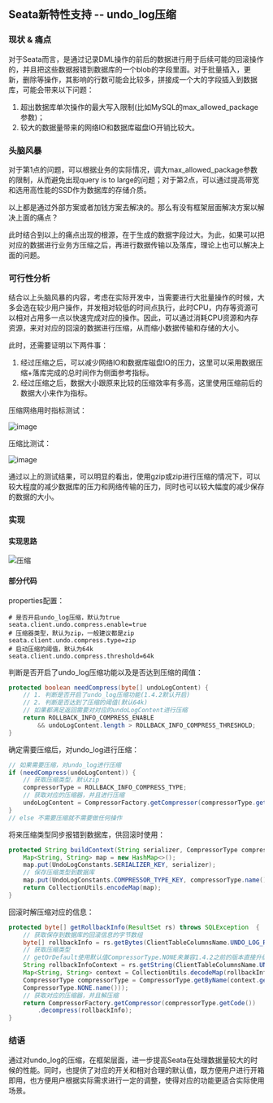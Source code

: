 ## Seata新特性支持 -- undo_log压缩

### 现状 & 痛点

对于Seata而言，是通过记录DML操作的前后的数据进行用于后续可能的回滚操作的，并且把这些数据报错到数据库的一个blob的字段里面。对于批量插入，更新，删除等操作，其影响的行数可能会比较多，拼接成一个大的字段插入到数据库，可能会带来以下问题：

1. 超出数据库单次操作的最大写入限制(比如MySQL的max_allowed_package参数)；
2. 较大的数据量带来的网络IO和数据库磁盘IO开销比较大。



### 头脑风暴

对于第1点的问题，可以根据业务的实际情况，调大max_allowed_package参数的限制，从而避免出现query is to large的问题；对于第2点，可以通过提高带宽和选用高性能的SSD作为数据库的存储介质。

以上都是通过外部方案或者加钱方案去解决的。那么有没有框架层面解决方案以解决上面的痛点？

此时结合到以上的痛点出现的根源，在于生成的数据字段过大。为此，如果可以把对应的数据进行业务方压缩之后，再进行数据传输以及落库，理论上也可以解决上面的问题。



### 可行性分析

结合以上头脑风暴的内容，考虑在实际开发中，当需要进行大批量操作的时候，大多会选在较少用户操作，并发相对较低的时间点执行，此时CPU，内存等资源可以相对占用多一点以快速完成对应的操作。因此，可以通过消耗CPU资源和内存资源，来对对应的回滚的数据进行压缩，从而缩小数据传输和存储的大小。

此时，还需要证明以下两件事：

1. 经过压缩之后，可以减少网络IO和数据库磁盘IO的压力，这里可以采用数据压缩+落库完成的总时间作为侧面参考指标。
2. 经过压缩之后，数据大小跟原来比较的压缩效率有多高，这里使用压缩前后的数据大小来作为指标。

压缩网络用时指标测试：

![image](https://user-images.githubusercontent.com/22959373/95567752-f55ddf80-0a55-11eb-8092-1f1d99855bdd.png)

压缩比测试：

![image](https://user-images.githubusercontent.com/22959373/95567834-0ad30980-0a56-11eb-9d7e-48b74babbea4.png)

通过以上的测试结果，可以明显的看出，使用gzip或zip进行压缩的情况下，可以较大程度的减少数据库的压力和网络传输的压力，同时也可以较大幅度的减少保存的数据的大小。



### 实现

#### 实现思路

![压缩](https://user-images.githubusercontent.com/22959373/116281711-8f039900-a7bc-11eb-91f8-82afdbb9f932.png)

#### 部分代码

properties配置：

```properties
# 是否开启undo_log压缩，默认为true
seata.client.undo.compress.enable=true
# 压缩器类型，默认为zip，一般建议都是zip
seata.client.undo.compress.type=zip
# 启动压缩的阈值，默认为64k
seata.client.undo.compress.threshold=64k
```

判断是否开启了undo_log压缩功能以及是否达到压缩的阈值：

```java
protected boolean needCompress(byte[] undoLogContent) {
    // 1. 判断是否开启了undo_log压缩功能(1.4.2默认开启)
    // 2. 判断是否达到了压缩的阈值(默认64k)
    // 如果都满足返回需要对对应的undoLogContent进行压缩
    return ROLLBACK_INFO_COMPRESS_ENABLE 
        && undoLogContent.length > ROLLBACK_INFO_COMPRESS_THRESHOLD;
}
```

确定需要压缩后，对undo_log进行压缩：

```java
// 如果需要压缩，对undo_log进行压缩
if (needCompress(undoLogContent)) {
    // 获取压缩类型，默认zip
    compressorType = ROLLBACK_INFO_COMPRESS_TYPE;
    // 获取对应的压缩器，并且进行压缩
    undoLogContent = CompressorFactory.getCompressor(compressorType.getCode()).compress(undoLogContent);
}
// else 不需要压缩就不需要做任何操作
```

将来压缩类型同步报错到数据库，供回滚时使用：

```java
protected String buildContext(String serializer, CompressorType compressorType) {
    Map<String, String> map = new HashMap<>();
    map.put(UndoLogConstants.SERIALIZER_KEY, serializer);
    // 保存压缩类型到数据库
    map.put(UndoLogConstants.COMPRESSOR_TYPE_KEY, compressorType.name());
    return CollectionUtils.encodeMap(map);
}
```

回滚时解压缩对应的信息：

```java
protected byte[] getRollbackInfo(ResultSet rs) throws SQLException  {
    // 获取保存到数据库的回滚信息的字节数组
    byte[] rollbackInfo = rs.getBytes(ClientTableColumnsName.UNDO_LOG_ROLLBACK_INFO);
	// 获取压缩类型
    // getOrDefault使用默认值CompressorType.NONE来兼容1.4.2之前的版本直接升级1.4.2+
    String rollbackInfoContext = rs.getString(ClientTableColumnsName.UNDO_LOG_CONTEXT);
    Map<String, String> context = CollectionUtils.decodeMap(rollbackInfoContext);
    CompressorType compressorType = CompressorType.getByName(context.getOrDefault(UndoLogConstants.COMPRESSOR_TYPE_KEY,
    CompressorType.NONE.name()));
    // 获取对应的压缩器，并且解压缩
    return CompressorFactory.getCompressor(compressorType.getCode())
        .decompress(rollbackInfo);
}
```



### 结语

通过对undo_log的压缩，在框架层面，进一步提高Seata在处理数据量较大的时候的性能。同时，也提供了对应的开关和相对合理的默认值，既方便用户进行开箱即用，也方便用户根据实际需求进行一定的调整，使得对应的功能更适合实际使用场景。
